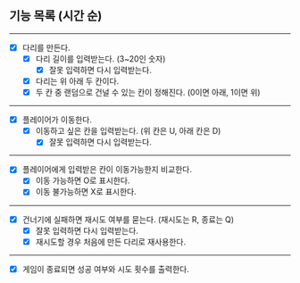 ## 기능 목록 (시간 순)

_ _ _

- [x] 다리를 만든다.
    - [x] 다리 길이를 입력받는다. (3~20인 숫자)
        - [x] 잘못 입력하면 다시 입력받는다.
    - [x] 다리는 위 아래 두 칸이다.
    - [x] 두 칸 중 랜덤으로 건널 수 있는 칸이 정해진다. (0이면 아래, 1이면 위)

_ _ _

- [x] 플레이어가 이동한다.
    - [x] 이동하고 싶은 칸을 입력받는다. (위 칸은 U, 아래 칸은 D)
        - [x] 잘못 입력하면 다시 입력받는다.

_ _ _

- [x] 플레이어에게 입력받은 칸이 이동가능한지 비교한다.
    - [x] 이동 가능하면 O로 표시한다.
    - [x] 이동 불가능하면 X로 표시한다.

_ _ _

- [x] 건너기에 실패하면 재시도 여부를 묻는다. (재시도는 R, 종료는 Q)
    - [x] 잘못 입력하면 다시 입력받는다.
    - [x] 재시도할 경우 처음에 만든 다리로 재사용한다.

_ _ _

- [x] 게임이 종료되면 성공 여부와 시도 횟수를 출력한다.